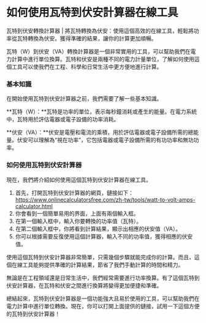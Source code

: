 如何使用瓦特到伏安計算器在線工具
================

瓦特到伏安轉換計算器 | 將瓦特轉換為伏安：使用這個高效的在線工具，輕鬆將功率從瓦特轉換為伏安。獲得準確的結果，讓你的計算更加順暢。

瓦特（W）到伏安（VA）轉換計算器是一個非常實用的工具，可以幫助我們在電力計算中進行單位換算。瓦特和伏安是兩種不同的電力計量單位，了解如何使用這個工具可以使我們在工程、科學和日常生活中更方便地進行計算。

### 基本知識

在開始使用瓦特到伏安計算器之前，我們需要了解一些基本知識。

**瓦特（W）：**瓦特是功率的單位，表示每秒鐘消耗或產生的能量。在電力系統中，瓦特用於評估電器或電子設備的功率消耗。

**伏安（VA）：**伏安是電壓和電流的乘積，用於評估電器或電子設備所需的總能量。伏安可以理解為“視在功率”，它包括電器或電子設備所需的有功功率和無功功率。

### 如何使用瓦特到伏安計算器

現在，我們將介紹如何使用這個瓦特到伏安計算器在線工具。

1. 首先，打開瓦特到伏安計算器的網頁，鏈接如下：<https://www.onlinecalculatorsfree.com/zh-tw/tools/watt-to-volt-amps-calculator.html>
2. 你會看到一個簡單易用的界面，上面有兩個輸入框。
3. 在第一個輸入框中，輸入你要轉換的功率值（瓦特）。
4. 在第二個輸入框中，你將看到計算結果，顯示出相應的伏安值（VA）。
5. 你可以根據需要反復使用這個計算器，輸入不同的功率值，獲得相應的伏安值。

使用這個瓦特到伏安計算器非常簡單，只需幾個步驟就能完成你的計算。而且，這個在線工具能夠提供準確的計算結果，節省了我們手動計算的時間和精力。

無論是在工程領域還是日常生活中，我們經常需要進行功率換算。有了這個瓦特到伏安計算器，在瓦特和伏安之間進行換算將變得更加便捷和準確。

總結起來，瓦特到伏安計算器是一個功能強大且易於使用的工具，可以幫助我們在電力計算中進行單位轉換。現在，你可以打開上面提供的鏈接，試用一下這個方便的瓦特到伏安計算器！
